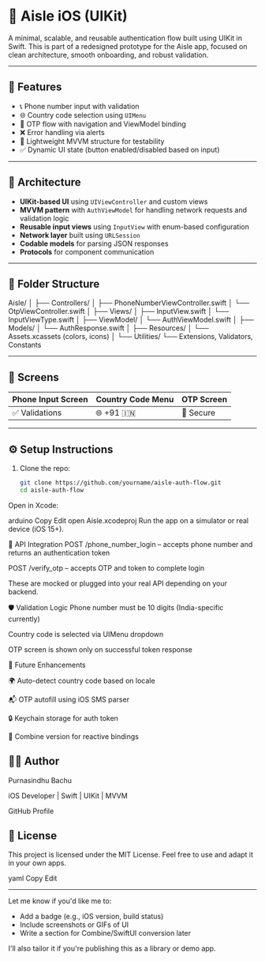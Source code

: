 # 📱 Aisle iOS (UIKit)

A minimal, scalable, and reusable authentication flow built using UIKit in Swift. This is part of a redesigned prototype for the Aisle app, focused on clean architecture, smooth onboarding, and robust validation.

---

## 🚀 Features

- 📞 Phone number input with validation  
- 🌐 Country code selection using `UIMenu`  
- 🔐 OTP flow with navigation and ViewModel binding  
- ❌ Error handling via alerts  
- 🧪 Lightweight MVVM structure for testability  
- ✅ Dynamic UI state (button enabled/disabled based on input)  

---

## 🧱 Architecture

- **UIKit-based UI** using `UIViewController` and custom views  
- **MVVM pattern** with `AuthViewModel` for handling network requests and validation logic  
- **Reusable input views** using `InputView` with enum-based configuration  
- **Network layer** built using `URLSession`  
- **Codable models** for parsing JSON responses  
- **Protocols** for component communication  

---

## 📂 Folder Structure

Aisle/
│
├── Controllers/
│ ├── PhoneNumberViewController.swift
│ └── OtpViewController.swift
│
├── Views/
│ ├── InputView.swift
│ └── InputViewType.swift
│
├── ViewModel/
│ └── AuthViewModel.swift
│
├── Models/
│ └── AuthResponse.swift
│
├── Resources/
│ └── Assets.xcassets (colors, icons)
│
└── Utilities/
└── Extensions, Validators, Constants


---

## 📱 Screens

| Phone Input Screen | Country Code Menu | OTP Screen |
|--------------------|-------------------|------------|
| ✅ Validations     | 🌐 +91 🇮🇳         | 🔐 Secure  |

---

## ⚙️ Setup Instructions

1. Clone the repo:
   ```bash
   git clone https://github.com/yourname/aisle-auth-flow.git
   cd aisle-auth-flow
Open in Xcode:

arduino
Copy
Edit
open Aisle.xcodeproj
Run the app on a simulator or real device (iOS 15+).

🔧 API Integration
POST /phone_number_login – accepts phone number and returns an authentication token

POST /verify_otp – accepts OTP and token to complete login

These are mocked or plugged into your real API depending on your backend.

🛡 Validation Logic
Phone number must be 10 digits (India-specific currently)

Country code is selected via UIMenu dropdown

OTP screen is shown only on successful token response

📌 Future Enhancements

🌍 Auto-detect country code based on locale

📬 OTP autofill using iOS SMS parser

🔒 Keychain storage for auth token

📲 Combine version for reactive bindings

## 🧑‍💻 Author

Purnasindhu Bachu

iOS Developer | Swift | UIKit | MVVM

GitHub Profile

## 📄 License
This project is licensed under the MIT License. Feel free to use and adapt it in your own apps.

yaml
Copy
Edit

---

Let me know if you'd like me to:

- Add a badge (e.g., iOS version, build status)
- Include screenshots or GIFs of UI
- Write a section for Combine/SwiftUI conversion later

I'll also tailor it if you're publishing this as a library or demo app.
